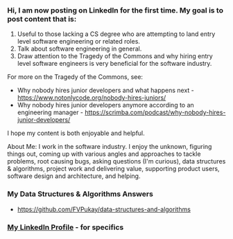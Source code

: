 ### Hi, I am now posting on LinkedIn for the first time. My goal is to post content that is:
1. Useful to those lacking a CS degree who are attempting to land entry level software engineering or related roles.
2. Talk about software engineering in general.
3. Draw attention to the Tragedy of the Commons and why hiring entry level software engineers is very beneficial for the software industry. 

For more on the Tragedy of the Commons, see:
* Why nobody hires junior developers and what happens next - https://www.notonlycode.org/nobody-hires-juniors/
* Why nobody hires junior developers anymore according to an engineering manager - https://scrimba.com/podcast/why-nobody-hires-junior-developers/

I hope my content is both enjoyable and helpful.

About Me:
I work in the software industry. I enjoy the unknown, figuring things out, coming up with various angles and approaches to tackle problems, root causing bugs, asking questions (I'm curious), data structures & algorithms, project work and delivering value, supporting product users, software design and architecture, and helping.

### My Data Structures & Algorithms Answers
* https://github.com/FVPukay/data-structures-and-algorithms

### [My LinkedIn Profile](https://www.linkedin.com/in/frederickpukay/) - for specifics

<!--
**FVPukay/FVPukay** is a ✨ _special_ ✨ repository because its `README.md` (this file) appears on your GitHub profile.

Here are some ideas to get you started:

- 🔭 I’m currently working on ...
- 🌱 I’m currently learning ...
- 👯 I’m looking to collaborate on ...
- 🤔 I’m looking for help with ...
- 💬 Ask me about ...
- 📫 How to reach me: ...
- 😄 Pronouns: ...
- ⚡ Fun fact: ...
-->
